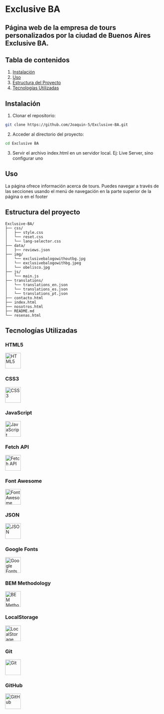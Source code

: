 # Exclusive BA

## Página web de la empresa de tours personalizados por la ciudad de Buenos Aires Exclusive BA.

## Tabla de contenidos

1. [Instalación](#instalación)
2. [Uso](#uso)
3. [Estructura del Proyecto](#estructura-del-proyecto)
4. [Tecnologías Utilizadas](#tecnologías-utilizadas)

## Instalación

1. Clonar el repositorio:

```sh
git clone https://github.com/Joaquin-5/Exclusive-BA.git
```

2. Acceder al directorio del proyecto:

```sh
cd Exclusive BA
```

3. Servir el archivo index.html en un servidor local. Ej: Live Server, sino configurar uno

## Uso

La página ofrece información acerca de tours. Puedes navegar a través de las secciones usando el menú de navegación en la parte superior de la página o en el footer

## Estructura del proyecto

```plaintext
Exclusive-BA/
├── css/
│   ├── style.css
│   └── reset.css
│   └── lang-selector.css
├── data/
│   ├── reviews.json
├── img/
│   └── exclusivebalogowithoutbg.jpg
│   └── exclusivebalogowithbg.jpeg
│   └── obelisco.jpg
├── js/
│   └── main.js
├── translations/
│   └── translations_en.json
│   └── translations_es.json
│   └── translations_pt.json
├── contacto.html
├── index.html
├── nosotros.html
├── README.md
└── resenas.html
```

## Tecnologías Utilizadas

### HTML5
<img src="https://upload.wikimedia.org/wikipedia/commons/thumb/6/61/HTML5_logo_and_wordmark.svg/1024px-HTML5_logo_and_wordmark.svg.png" alt="HTML5" width="50" height="50">

### CSS3
<img src="https://brandslogos.com/wp-content/uploads/images/large/css-logo.png" alt="CSS3" width="50" height="50">

### JavaScript
<img src="https://upload.wikimedia.org/wikipedia/commons/6/6a/JavaScript-logo.png" alt="JavaScript" width="50" height="50">

### Fetch API
<img src="https://upload.wikimedia.org/wikipedia/commons/5/5a/Fetch_API_logo.svg" alt="Fetch API" width="50" height="50">

### Font Awesome
<img src="https://static-00.iconduck.com/assets.00/font-awesome-icon-2048x2048-ntlx9tlt.png" alt="Font Awesome" width="50" height="50">

### JSON
<img src="https://cdn.icon-icons.com/icons2/2107/PNG/512/file_type_light_json_icon_130455.png" alt="JSON" width="50" height="50">

### Google Fonts
<img src="https://upload.wikimedia.org/wikipedia/commons/thumb/e/ee/Google_Fonts_logo.svg/1280px-Google_Fonts_logo.svg.png" alt="Google Fonts" width="50" height="50">

### BEM Methodology
<img src="https://seeklogo.com/images/B/bem-logo-410238E842-seeklogo.com.png" alt="BEM Methodology" width="50" height="50">

### LocalStorage
<img src="https://upload.wikimedia.org/wikipedia/commons/4/48/LocalStorage_logo.svg" alt="LocalStorage" width="50" height="50">

### Git
<img src="https://upload.wikimedia.org/wikipedia/commons/thumb/e/e0/Git-logo.svg/512px-Git-logo.svg.png" alt="Git" width="50" height="50">

### GitHub
<img src="https://cdn-icons-png.flaticon.com/512/25/25231.png" alt="GitHub" width="50" height="50">
